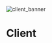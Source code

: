 ![client_banner](https://user-images.githubusercontent.com/49595640/130368393-8f5a1d8d-eee1-4955-85ac-46718e1a21b4.png)
# Client
